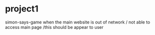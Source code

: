 # project1
simon-says-game when the main website is out of network / not able to access main page /this should be appear to user
